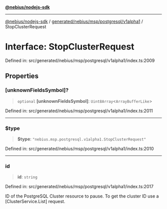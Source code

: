 [**@nebius/nodejs-sdk**](../../../../../../README.md)

---

[@nebius/nodejs-sdk](../../../../../../README.md) / [generated/nebius/msp/postgresql/v1alpha1](../README.md) / StopClusterRequest

# Interface: StopClusterRequest

Defined in: src/generated/nebius/msp/postgresql/v1alpha1/index.ts:2009

## Properties

### \[unknownFieldsSymbol\]?

> `optional` **\[unknownFieldsSymbol\]**: `Uint8Array`\<`ArrayBufferLike`\>

Defined in: src/generated/nebius/msp/postgresql/v1alpha1/index.ts:2011

---

### $type

> **$type**: `"nebius.msp.postgresql.v1alpha1.StopClusterRequest"`

Defined in: src/generated/nebius/msp/postgresql/v1alpha1/index.ts:2010

---

### id

> **id**: `string`

Defined in: src/generated/nebius/msp/postgresql/v1alpha1/index.ts:2017

ID of the PostgreSQL Cluster resource to pause.
To get the cluster ID use a [ClusterService.List] request.
